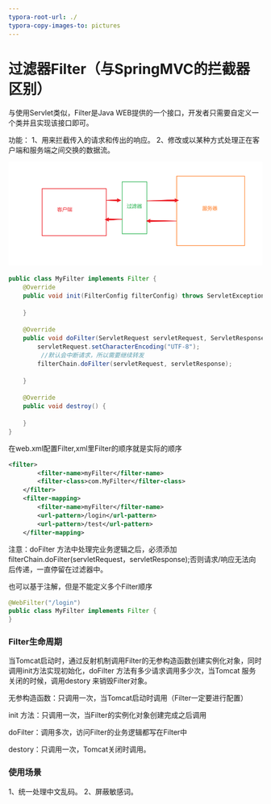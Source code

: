 ```yaml
---
typora-root-url: ./
typora-copy-images-to: pictures
---
```




# 过滤器Filter（与SpringMVC的拦截器区别）

与使用Servlet类似，Filter是Java WEB提供的一个接口，开发者只需要自定义一个类并且实现该接口即可。

功能：
1、用来拦截传入的请求和传出的响应。
2、修改或以某种方式处理正在客户端和服务端之间交换的数据流。

![image-20200419002523352](./pictures/image-20200419002523352.png)

```java
public class MyFilter implements Filter {
    @Override
    public void init(FilterConfig filterConfig) throws ServletException {

    }

    @Override
    public void doFilter(ServletRequest servletRequest, ServletResponse servletResponse, FilterChain filterChain) throws IOException, ServletException {
        servletRequest.setCharacterEncoding("UTF-8");
         //默认会中断请求，所以需要继续转发
        filterChain.doFilter(servletRequest, servletResponse);
       
    }

    @Override
    public void destroy() {

    }
}

```

在web.xml配置Filter,xml里Filter的顺序就是实际的顺序

```xml
<filter>
        <filter-name>myFilter</filter-name>
        <filter-class>com.MyFilter</filter-class>
    </filter>
    <filter-mapping>
        <filter-name>myFilter</filter-name>
        <url-pattern>/login</url-pattern>
        <url-pattern>/test</url-pattern>
    </filter-mapping>
```

注意：doFilter 方法中处理完业务逻辑之后，必须添加filterChain.doFilter(servletRequest，servletResponse);否则请求/响应无法向后传递，一直停留在过滤器中。



也可以基于注解，但是不能定义多个Filter顺序

```java
@WebFilter("/login")
public class MyFilter implements Filter {
}
```



### Filter生命周期

当Tomcat启动时，通过反射机制调用Filter的无参构造函数创建实例化对象，同时调用init方法实现初始化，doFilter 方法有多少请求调用多少次，当Tomcat 服务关闭的时候，调用destory 来销毁Filter对象。

无参构造函数：只调用一次，当Tomcat启动时调用（Filter一定要进行配置）

init 方法：只调用一次，当Filter的实例化对象创建完成之后调用

doFilter：调用多次，访问Filter的业务逻辑都写在Filter中

destory：只调用一次，Tomcat关闭时调用。



### 使用场景

1、统一处理中文乱码。
2、屏蔽敏感词。